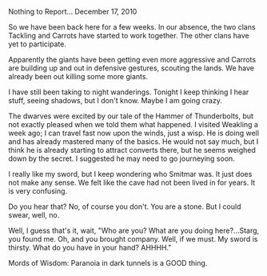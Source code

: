 Nothing to Report…
December 17, 2010

So we have been back here for a few weeks. In our absence, the two clans Tackling and Carrots have started to work together. The other clans have yet to participate.

Apparently the giants have been getting even more aggressive and Carrots are building up and out in defensive gestures, scouting the lands. We have already been out killing some more giants.

I have still been taking to night wanderings. Tonight I keep thinking I hear stuff, seeing shadows, but I don't know. Maybe I am going crazy.

The dwarves were excited by our tale of the Hammer of Thunderbolts, but not exactly pleased when we told them what happened. I visited Weakling a week ago; I can travel fast now upon the winds, just a wisp. He is doing well and has already mastered many of the basics. He would not say much, but I think he is already starting to attract converts there, but he seems weighed down by the secret. I suggested he may need to go journeying soon.

I really like my sword, but I keep wondering who Smitmar was. It just does not make any sense. We felt like the cave had not been lived in for years. It is very confusing.

Do you hear that? No, of course you don't. You are a stone. But I could swear, well, no.

Well, I guess that's it, wait, "Who are you? What are you doing here?...Starg, you found me. Oh, and you brought company. Well, if we must. My sword is thirsty. What do you have in your hand? AHHHH."

Mords of Wisdom: Paranoia in dark tunnels is a GOOD thing.